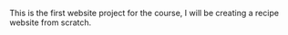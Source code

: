 This is the first website project for the course, I will be creating a recipe website from scratch.
